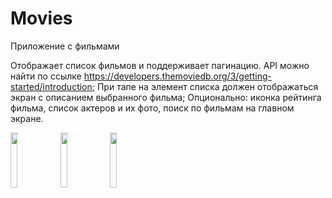 # Movies
Приложение с фильмами

Отображает список фильмов и поддерживает пагинацию. API можно найти по ссылке https://developers.themoviedb.org/3/getting-started/introduction;
При тапе на элемент списка должен отображаться экран с описанием выбранного фильма;
Опционально:
иконка рейтинга фильма,
список актеров и их фото,
поиск по фильмам на главном экране.

<img src="https://user-images.githubusercontent.com/80087707/177263860-d5ec94fb-a451-4567-90f8-75a08f08bce2.jpg" width="15%"></img> <img src="https://user-images.githubusercontent.com/80087707/177263912-60a95c30-ade3-42dc-900d-7e6177d24dad.jpg" width="15%"></img>
<img src="https://user-images.githubusercontent.com/80087707/177263952-24f7f087-5795-46e6-9baf-ea1396dc48fc.jpg" width="15%"></img> 